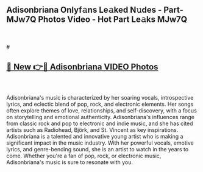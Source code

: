 ## Adisonbriana Onlyf𝚊ns Le𝚊ked N𝚞des - Part-MJw7Q Photos Video - Hot Part Le𝚊ks MJw7Q
<br>
<br>
# <h2><a href="https://213.232.235.80/live/video.php?q=adisonbriana">🔗 New 👉🔴 Adisonbriana VIDEO Photos</a></h2>
<br>
<br>
Adisonbriana's music is characterized by her soaring vocals, introspective lyrics, and eclectic blend of pop, rock, and electronic elements. Her songs often explore themes of love, relationships, and self-discovery, with a focus on storytelling and emotional authenticity. Adisonbriana's influences range from classic rock and pop to electronic and indie music, and she has cited artists such as Radiohead, Björk, and St. Vincent as key inspirations. Adisonbriana is a talented and innovative young artist who is making a significant impact in the music industry. With her powerful vocals, emotive lyrics, and genre-bending sound, she is an artist to watch in the years to come. Whether you're a fan of pop, rock, or electronic music, Adisonbriana's music is sure to resonate with you.
<br>
<br>